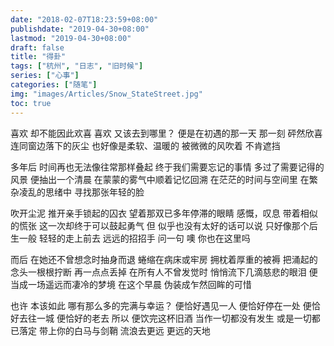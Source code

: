 ```yaml
---
date: "2018-02-07T18:23:59+08:00"
publishdate: "2019-04-30+08:00"
lastmod: "2019-04-30+08:00"
draft: false
title: "得卦"
tags: ["杭州", "日志", "旧时候"]
series: ["心事"]
categories: ["随笔"]
img: "images/Articles/Snow_StateStreet.jpg"
toc: true
---
```


喜欢
却不能因此欢喜
喜欢
又该去到哪里？
便是在初遇的那一天
那一刻
砰然欣喜
连同窗边落下的灰尘
也好像是柔软、温暖的
被微微的风吹着
不肯遮挡

多年后
时间再也无法像往常那样叠起
终于我们需要忘记的事情
多过了需要记得的风景
便抽出一个清晨
在蒙蒙的雾气中顺着记忆回溯
在茫茫的时间与空间里
在繁杂凌乱的思绪中
寻找那张年轻的脸

吹开尘泥
推开亲手锁起的囚衣
望着那双已多年停滞的眼睛
感慨，叹息
带着相似的慌张
这一次却终于可以鼓起勇气
但
似乎也没有太好的话可以说
只好像那个后生一般
轻轻的走上前去
远远的招招手
问一句
噢
你也在这里吗

而后
在她还不曾想念时抽身而退
蜷缩在病床或牢房
拥枕着厚重的被褥
把涌起的念头一根根拧断
再一点点丢掉
在所有人不曾发觉时
悄悄流下几滴慈悲的眼泪
便当成一场遥远而凄冷的梦境
在这个早晨
伪装成乍然回眸的可惜

也许
本该如此
哪有那么多的完满与幸运？
便恰好遇见一人
便恰好停在一处
便恰好去往一城
便恰好的老去
所以
便饮完这杯旧酒
当作一切都没有发生
或是一切都已落定
带上你的白马与剑鞘
流浪去更远
更远的天地